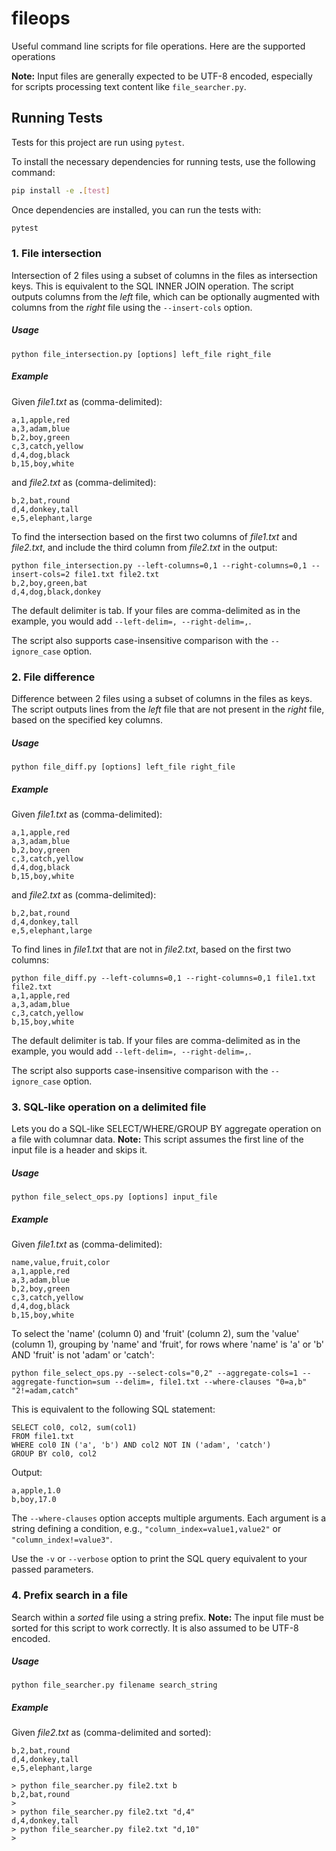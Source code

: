 fileops
====================

Useful command line scripts for file operations. Here are the supported operations

**Note:** Input files are generally expected to be UTF-8 encoded, especially for scripts processing text content like `file_searcher.py`.

## Running Tests
Tests for this project are run using `pytest`.

To install the necessary dependencies for running tests, use the following command:
```bash
pip install -e .[test]
```

Once dependencies are installed, you can run the tests with:
```bash
pytest
```

### 1. File intersection
Intersection of 2 files using a subset of columns in the files as intersection keys. This is equivalent to the SQL INNER JOIN operation. The script outputs columns from the *left* file, which can be optionally augmented with columns from the *right* file using the `--insert-cols` option.
##### Usage
    python file_intersection.py [options] left_file right_file

##### Example
Given *file1.txt* as (comma-delimited):

    a,1,apple,red
    a,3,adam,blue
    b,2,boy,green
    c,3,catch,yellow
    d,4,dog,black
    b,15,boy,white

and *file2.txt* as (comma-delimited):

    b,2,bat,round
    d,4,donkey,tall
    e,5,elephant,large

To find the intersection based on the first two columns of *file1.txt* and *file2.txt*, and include the third column from *file2.txt* in the output:

    python file_intersection.py --left-columns=0,1 --right-columns=0,1 --insert-cols=2 file1.txt file2.txt
    b,2,boy,green,bat
    d,4,dog,black,donkey

The default delimiter is tab. If your files are comma-delimited as in the example, you would add `--left-delim=, --right-delim=,`.

The script also supports case-insensitive comparison with the `--ignore_case` option.

### 2. File difference
Difference between 2 files using a subset of columns in the files as keys. The script outputs lines from the *left* file that are not present in the *right* file, based on the specified key columns.
##### Usage
    python file_diff.py [options] left_file right_file

##### Example
Given *file1.txt* as (comma-delimited):

    a,1,apple,red
    a,3,adam,blue
    b,2,boy,green
    c,3,catch,yellow
    d,4,dog,black
    b,15,boy,white

and *file2.txt* as (comma-delimited):

    b,2,bat,round
    d,4,donkey,tall
    e,5,elephant,large

To find lines in *file1.txt* that are not in *file2.txt*, based on the first two columns:

    python file_diff.py --left-columns=0,1 --right-columns=0,1 file1.txt file2.txt
    a,1,apple,red
    a,3,adam,blue
    c,3,catch,yellow
    b,15,boy,white

The default delimiter is tab. If your files are comma-delimited as in the example, you would add `--left-delim=, --right-delim=,`.

The script also supports case-insensitive comparison with the `--ignore_case` option.

### 3. SQL-like operation on a delimited file
Lets you do a SQL-like SELECT/WHERE/GROUP BY aggregate operation on a file with columnar data.
**Note:** This script assumes the first line of the input file is a header and skips it.

##### Usage
    python file_select_ops.py [options] input_file
    
##### Example
Given *file1.txt* as (comma-delimited):

    name,value,fruit,color
    a,1,apple,red
    a,3,adam,blue
    b,2,boy,green
    c,3,catch,yellow
    d,4,dog,black
    b,15,boy,white

To select the 'name' (column 0) and 'fruit' (column 2), sum the 'value' (column 1), grouping by 'name' and 'fruit', for rows where 'name' is 'a' or 'b' AND 'fruit' is not 'adam' or 'catch':

    python file_select_ops.py --select-cols="0,2" --aggregate-cols=1 --aggregate-function=sum --delim=, file1.txt --where-clauses "0=a,b" "2!=adam,catch"

This is equivalent to the following SQL statement:

    SELECT col0, col2, sum(col1)
    FROM file1.txt
    WHERE col0 IN ('a', 'b') AND col2 NOT IN ('adam', 'catch')
    GROUP BY col0, col2

Output:

    a,apple,1.0
    b,boy,17.0

The `--where-clauses` option accepts multiple arguments. Each argument is a string defining a condition, e.g., `"column_index=value1,value2"` or `"column_index!=value3"`.

Use the `-v` or `--verbose` option to print the SQL query equivalent to your passed parameters.

### 4. Prefix search in a file
Search within a *sorted* file using a string prefix.
**Note:** The input file must be sorted for this script to work correctly. It is also assumed to be UTF-8 encoded.

##### Usage
    python file_searcher.py filename search_string

##### Example
Given *file2.txt* as (comma-delimited and sorted):

    b,2,bat,round
    d,4,donkey,tall
    e,5,elephant,large

    > python file_searcher.py file2.txt b
    b,2,bat,round
    >
    > python file_searcher.py file2.txt "d,4"
    d,4,donkey,tall
    > python file_searcher.py file2.txt "d,10"
    >

